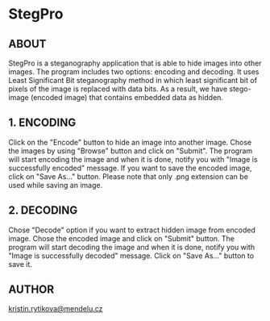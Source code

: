 # StegPro

## ABOUT <br>
StegPro is a steganography application that is able to hide images into other images. The program includes two options: encoding and decoding. It uses Least Significant Bit steganography method in which least significant bit of pixels of the image is replaced with data bits. As a result, we have stego-image (encoded image) that contains embedded data as hidden.

## 1.	ENCODING <br>
Click on the "Encode" button to hide an image into another image. Chose the images by using "Browse" button and click on "Submit". The program will start encoding the image and when it is done, notify you with "Image is successfully encoded" message. If you want to save the encoded image, click on "Save As…" button. Please note that only .png extension can be used while saving an image.

## 2.	DECODING <br>
Chose "Decode" option if you want to extract hidden image from encoded image. Chose the encoded image and click on "Submit" button. The program will start decoding the image and when it is done, notify you with "Image is successfully decoded" message. Click on "Save As..." button to save it.

## AUTHOR <br>
kristin.rytikova@mendelu.cz
